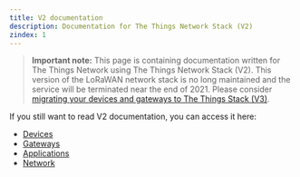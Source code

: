 ```yaml
---
title: V2 documentation
description: Documentation for The Things Network Stack (V2)
zindex: 1
---
```


> **Important note:** This page is containing documentation written for The Things Network using The Things Network Stack (V2). This version of the LoRaWAN network stack is no long maintained and the service will be terminated near the end of 2021. Please consider [migrating your devices and gateways to The Things Stack (V3)](../the-things-stack/migrate-to-v3.md). 

If you still want to read V2 documentation, you can access it here: 

- [Devices](../devices)
- [Gateways](../gateways)
- [Applications](../applications)
- [Network](../network)
